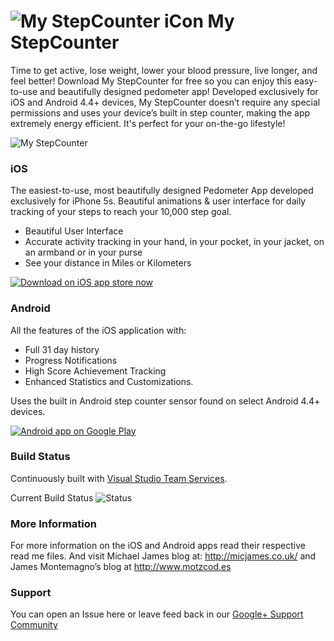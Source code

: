![My StepCounter iCon](https://raw.githubusercontent.com/jamesmontemagno/My-StepCounter/master/StepCounter/Resources/Icon@2x.png) My StepCounter
==============

Time to get active, lose weight, lower your blood pressure, live longer, and feel better! Download My StepCounter for free so you can enjoy this easy-to-use and beautifully designed pedometer app! Developed exclusively for iOS and Android 4.4+ devices, My StepCounter doesn’t require any special permissions and uses your device’s built in step counter, making the app extremely energy efficient. It's perfect for your on-the-go lifestyle!

![My StepCounter](https://raw.githubusercontent.com/jamesmontemagno/My-StepCounter/master/Artwork/Android/Hero.png) 



### iOS
The easiest-to-use, most beautifully designed Pedometer App developed exclusively for iPhone 5s. Beautiful animations & user interface for daily tracking of your steps to reach your 10,000 step goal.

* Beautiful User Interface
* Accurate activity tracking in your hand, in your pocket, in your jacket, on an armband or in your purse
* See your distance in Miles or Kilometers


<a href="https://itunes.apple.com/gb/app/my-stepcounter/id789817499?mt=8" target="_blank"><img alt="Download on iOS app store now" src="https://raw.githubusercontent.com/jamesmontemagno/My-StepCounter/master/Artwork/AppleAppStore.png"/></a>


### Android
All the features of the iOS application with:

* Full 31 day history
* Progress Notifications
* High Score Achievement Tracking
* Enhanced Statistics and Customizations.

Uses the built in Android step counter sensor found on select Android 4.4+ devices.

<a href="https://play.google.com/store/apps/details?id=com.refractored.mystepcounter">
  <img alt="Android app on Google Play"
       src="https://developer.android.com/images/brand/en_app_rgb_wo_60.png" />
</a>

### Build Status 
Continuously built with [Visual Studio Team Services](https://www.visualstudio.com/en-us/products/visual-studio-team-services-vs.aspx). 

Current Build Status ![Status](https://jamesmontemagno.visualstudio.com/_apis/public/build/definitions/2b1e39eb-7cb6-4098-8ed7-75e139b17685/1/badge)


### More Information

For more information on the iOS and Android apps read their respective read me files. And visit Michael James blog at: http://micjames.co.uk/ and James Montemagno’s blog at http://www.motzcod.es


### Support

You can open an Issue here or leave feed back in our [Google+ Support Community](https://plus.google.com/u/1/communities/106433451512233846972)



